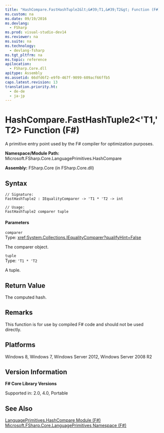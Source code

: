 ```yaml
---
title: "HashCompare.FastHashTuple2&lt;&#39;T1,&#39;T2&gt; Function (F#)"
ms.custom: na
ms.date: 09/19/2016
ms.devlang: 
  - FSharp
ms.prod: visual-studio-dev14
ms.reviewer: na
ms.suite: na
ms.technology: 
  - devlang-fsharp
ms.tgt_pltfrm: na
ms.topic: reference
apilocation: 
  - FSharp.Core.dll
apitype: Assembly
ms.assetid: 66dfd6f2-e9f0-467f-9099-609acf66ffb5
caps.latest.revision: 13
translation.priority.ht: 
  - de-de
  - ja-jp
---
```

# HashCompare.FastHashTuple2&lt;&#39;T1,&#39;T2&gt; Function (F#)
A primitive entry point used by the F# compiler for optimization purposes.  
  
 **Namespace/Module Path:** Microsoft.FSharp.Core.LanguagePrimitives.HashCompare  
  
 **Assembly:** FSharp.Core (in FSharp.Core.dll)  
  
## Syntax  
  
```  
// Signature:  
FastHashTuple2 : IEqualityComparer -> 'T1 * 'T2 -> int  
  
// Usage:  
FastHashTuple2 comparer tuple  
```  
  
#### Parameters  
 `comparer`  
 Type: <xref:System.Collections.IEqualityComparer?qualifyHint=False>  
  
 The comparer object.  
  
 `tuple`  
 Type: `'T1 * 'T2`  
  
 A tuple.  
  
## Return Value  
 The computed hash.  
  
## Remarks  
 This function is for use by compiled F# code and should not be used directly.  
  
## Platforms  
 Windows 8, Windows 7, Windows Server 2012, Windows Server 2008 R2  
  
## Version Information  
 **F# Core Library Versions**  
  
 Supported in: 2.0, 4.0, Portable  
  
## See Also  
 [LanguagePrimitives.HashCompare Module (F#)](../vs140/LanguagePrimitives.HashCompare-Module--F#-.md)   
 [Microsoft.FSharp.Core.LanguagePrimitives Namespace (F#)](../Topic/Core.LanguagePrimitives%20Module%20\(F%23\).md)